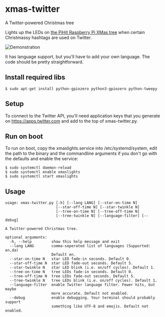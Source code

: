 # xmas-twitter
A Twitter-powered Christmas tree

Lights up the LEDs on [the PiHit Raspberry Pi XMas tree](https://thepihut.com/products/3d-xmas-tree-for-raspberry-pi) when certain Christmassy hashtags are used on Twitter.

![Demonstration](demo.gif)

It has language support, but you'll have to add your own language.  The code should be pretty straightforward.

## Install required libs
```
$ sudo apt-get install python-gpiozero python3-gpiozero python-tweepy
```
## Setup
To connect to the Twitter API, you'll need application keys that you generate on https://apps.twitter.com and add to the top of xmas-twitter.py.

## Run on boot
To run on boot, copy the xmaslights.service into /etc/systemd/system, edit the path to the binary and the commandline arguments if you don't go with the defaults and enable the service:
```
$ sudo systemctl daemon-reload
$ sudo systemctl enable xmaslights
$ sudo systemctl start xmaslights
```
## Usage
```
usage: xmas-twitter.py [-h] [--lang LANG] [--star-on-time N]
                       [--star-off-time N] [--star-twinkle N]
                       [--tree-on-time N] [--tree-off-time N]
                       [--tree-twinkle N] [--language-filter] [--debug]

A Twitter-powered Christmas tree.

optional arguments:
  -h, --help         show this help message and exit
  --lang LANG        comma-seperated list of languages (Supported: en,da)
                     Default en.
  --star-on-time N   star LED fade-in seconds. Default 0.
  --star-off-time N  star LED fade-out seconds. Default 5.
  --star-twinkle N   star LED blink (i.e. on/off cycles). Default 1.
  --tree-on-time N   tree LEDs fade-in seconds. Default 0.
  --tree-off-time N  tree LEDs fade-out seconds. Default 5.
  --tree-twinkle N   tree LEDs blink (i.e. on/off cycles). Default 1.
  --language-filter  enable Twitter language filter. Fewer hits, but maybe
                     more accurate. Default not enabled.
  --debug            enable debugging. Your terminal should probably support
                     something like UTF-8 and emojis. Default not enabled.

```
